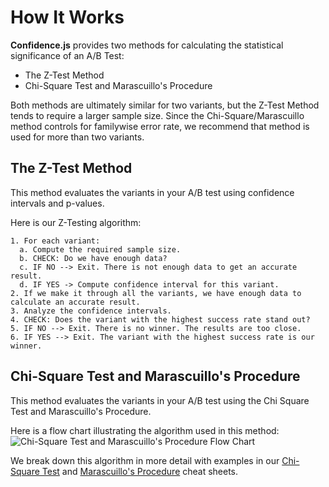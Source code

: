 # How It Works

**Confidence.js** provides two methods for calculating the statistical significance of an A/B Test:
- The Z-Test Method
- Chi-Square Test and Marascuillo's Procedure

Both methods are ultimately similar for two variants, but the Z-Test Method tends to require a larger sample size. Since the Chi-Square/Marascuillo method controls for familywise error rate, we recommend that method is used for more than two variants.

## The Z-Test Method
This method evaluates the variants in your A/B test using confidence intervals and p-values.

Here is our Z-Testing algorithm:
```
1. For each variant:
  a. Compute the required sample size.
  b. CHECK: Do we have enough data?
  c. IF NO --> Exit. There is not enough data to get an accurate result.
  d. IF YES -> Compute confidence interval for this variant.
2. If we make it through all the variants, we have enough data to calculate an accurate result.
3. Analyze the confidence intervals.
4. CHECK: Does the variant with the highest success rate stand out?
5. IF NO --> Exit. There is no winner. The results are too close.
6. IF YES --> Exit. The variant with the highest success rate is our winner.
```

## Chi-Square Test and Marascuillo's Procedure

This method evaluates the variants in your A/B test using the Chi Square Test and Marascuillo's Procedure.

Here is a flow chart illustrating the algorithm used in this method:
![Chi-Square Test and Marascuillo's Procedure Flow Chart](http://sendwithus.github.io/confidence/docs/Marascuillo-FlowChart.png)

We break down this algorithm in more detail with examples in our [Chi-Square Test](http://sendwithus.github.io/confidence/docs/CheatSheet-Chi-Square.pdf) and [Marascuillo's Procedure](http://sendwithus.github.io/confidence/docs/CheatSheet-Marascuillo.pdf) cheat sheets.
